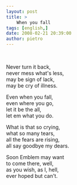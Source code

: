 ```yaml
---
layout: post
title: >
    When you fall
tags: [english,]
date: 2008-02-21 20:39:00
author: pietro
---
```

<br/>               <p>Never turn it back,<br/>never mess what's less,<br/>may be sign of lack,<br/>may be cry of illness.</p> <p>Even when you fall,<br/>even where you go,<br/>let it be the all,<br/>let em what you do.</p> <p>What is that so crying,<br/>what so many tears,<br/>all the fears are rising,<br/>all say goodbye my dears.</p> <p>Soon Emblem may want<br/>to come there, well,<br/>as you wish, as I, hell,<br/>ever hoped but can't.</p>       <br/>
